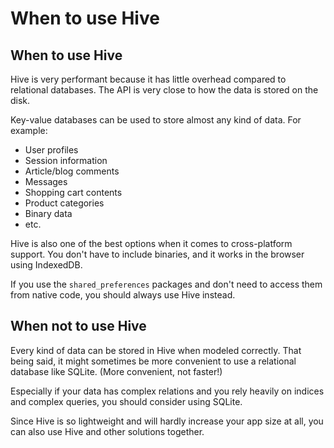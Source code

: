 # When to use Hive

## When to use Hive

Hive is very performant because it has little overhead compared to relational databases. The API is very close to how the data is stored on the disk.

Key-value databases can be used to store almost any kind of data. For example:

* User profiles
* Session information
* Article/blog comments
* Messages
* Shopping cart contents
* Product categories
* Binary data
* etc.

Hive is also one of the best options when it comes to cross-platform support. You don't have to include binaries, and it works in the browser using IndexedDB.

If you use the `shared_preferences` packages and don't need to access them from native code, you should always use Hive instead.

## When not to use Hive

Every kind of data can be stored in Hive when modeled correctly. That being said, it might sometimes be more convenient to use a relational database like SQLite. \(More convenient, not faster!\)

Especially if your data has complex relations and you rely heavily on indices and complex queries, you should consider using SQLite.

Since Hive is so lightweight and will hardly increase your app size at all, you can also use Hive and other solutions together.

